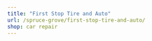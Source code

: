 ```yaml
---
title: "First Stop Tire and Auto"
url: /spruce-grove/first-stop-tire-and-auto/
shop: car repair
---
```

